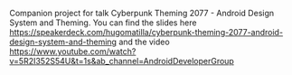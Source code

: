 Companion project  for talk Cyberpunk Theming 2077 - Android Design System and Theming.
You can find the slides here
https://speakerdeck.com/hugomatilla/cyberpunk-theming-2077-android-design-system-and-theming
and the video https://www.youtube.com/watch?v=5R2I352S54U&t=1s&ab_channel=AndroidDeveloperGroup

